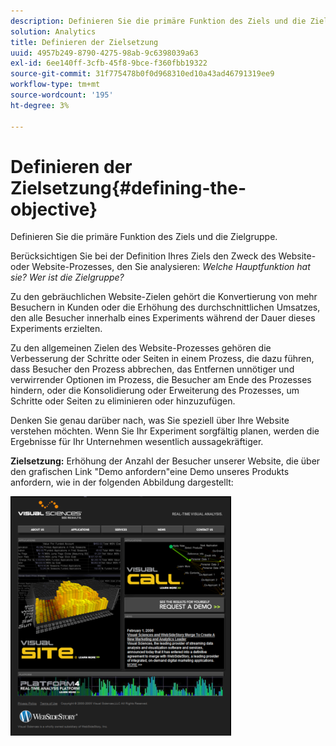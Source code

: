 ```yaml
---
description: Definieren Sie die primäre Funktion des Ziels und die Zielgruppe.
solution: Analytics
title: Definieren der Zielsetzung
uuid: 4957b249-8790-4275-98ab-9c6398039a63
exl-id: 6ee140ff-3cfb-45f8-9bce-f360fbb19322
source-git-commit: 31f775478b0f0d968310ed10a43ad46791319ee9
workflow-type: tm+mt
source-wordcount: '195'
ht-degree: 3%

---
```


# Definieren der Zielsetzung{#defining-the-objective}

Definieren Sie die primäre Funktion des Ziels und die Zielgruppe.

Berücksichtigen Sie bei der Definition Ihres Ziels den Zweck des Website- oder Website-Prozesses, den Sie analysieren: *Welche Hauptfunktion hat sie? Wer ist die Zielgruppe?*

Zu den gebräuchlichen Website-Zielen gehört die Konvertierung von mehr Besuchern in Kunden oder die Erhöhung des durchschnittlichen Umsatzes, den alle Besucher innerhalb eines Experiments während der Dauer dieses Experiments erzielten.

Zu den allgemeinen Zielen des Website-Prozesses gehören die Verbesserung der Schritte oder Seiten in einem Prozess, die dazu führen, dass Besucher den Prozess abbrechen, das Entfernen unnötiger und verwirrender Optionen im Prozess, die Besucher am Ende des Prozesses hindern, oder die Konsolidierung oder Erweiterung des Prozesses, um Schritte oder Seiten zu eliminieren oder hinzuzufügen.

Denken Sie genau darüber nach, was Sie speziell über Ihre Website verstehen möchten. Wenn Sie Ihr Experiment sorgfältig planen, werden die Ergebnisse für Ihr Unternehmen wesentlich aussagekräftiger.

**Zielsetzung:** Erhöhung der Anzahl der Besucher unserer Website, die über den grafischen Link &quot;Demo anfordern&quot;eine Demo unseres Produkts anfordern, wie in der folgenden Abbildung dargestellt:

![](assets/ControlPage.png)
